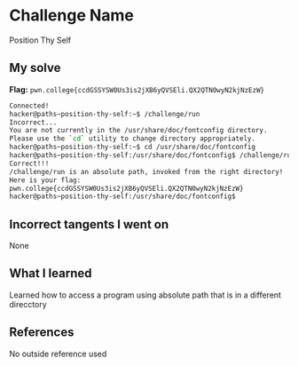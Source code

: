 # Challenge Name
Position Thy Self

## My solve
**Flag:** `pwn.college{ccdGSSYSW0Us3is2jXB6yQVSEli.QX2QTN0wyN2kjNzEzW}`


```bash
Connected!
hacker@paths~position-thy-self:~$ /challenge/run
Incorrect...
You are not currently in the /usr/share/doc/fontconfig directory.
Please use the `cd` utility to change directory appropriately.
hacker@paths~position-thy-self:~$ cd /usr/share/doc/fontconfig
hacker@paths~position-thy-self:/usr/share/doc/fontconfig$ /challenge/run
Correct!!!
/challenge/run is an absolute path, invoked from the right directory!
Here is your flag:
pwn.college{ccdGSSYSW0Us3is2jXB6yQVSEli.QX2QTN0wyN2kjNzEzW}
hacker@paths~position-thy-self:/usr/share/doc/fontconfig$

```
## Incorrect tangents I went on
None

## What I learned
Learned how to access a program using absolute path that is in a different direcctory

## References 
No outside reference used
